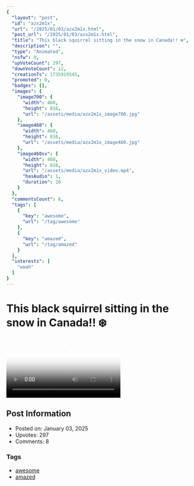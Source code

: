 ```yaml
---
{
  "layout": "post",
  "id": "azx2m1x",
  "url": "/2025/01/03/azx2m1x.html",
  "post_url": "/2025/01/03/azx2m1x.html",
  "title": "This black squirrel sitting in the snow in Canada!! ❄️",
  "description": "",
  "type": "Animated",
  "nsfw": 0,
  "upVoteCount": 297,
  "downVoteCount": 12,
  "creationTs": 1735919545,
  "promoted": 0,
  "badges": [],
  "images": {
    "image700": {
      "width": 460,
      "height": 816,
      "url": "/assets/media/azx2m1x_image700.jpg"
    },
    "image460": {
      "width": 460,
      "height": 816,
      "url": "/assets/media/azx2m1x_image460.jpg"
    },
    "image460sv": {
      "width": 460,
      "height": 816,
      "url": "/assets/media/azx2m1x_video.mp4",
      "hasAudio": 1,
      "duration": 10
    }
  },
  "commentsCount": 8,
  "tags": [
    {
      "key": "awesome",
      "url": "/tag/awesome"
    },
    {
      "key": "amazed",
      "url": "/tag/amazed"
    }
  ],
  "interests": [
    "woah"
  ]
}
---
```


# This black squirrel sitting in the snow in Canada!! ❄️

<video controls playsinline loop poster="/assets/media/azx2m1x_image460.jpg">
  <source src="/assets/media/azx2m1x_video.mp4" type="video/mp4">
  Your browser does not support the video tag.
</video>

## Post Information

- Posted on: January 03, 2025
- Upvotes: 297
- Comments: 8

### Tags

- [awesome](/tag/awesome)
- [amazed](/tag/amazed)
